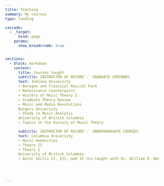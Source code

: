 ```yaml
---
title: Teaching
summary: My courses
type: landing

cascade:
  - _target:
      kind: page
    params:
      show_breadcrumb: true


sections:
  - block: markdown
    content:
      title: Courses taught
      subtitle: INSTRUCTOR OF RECORD`:` GRADUATE SEMINARS
      text: Indiana University
      - Baroque and Classical Musical Form
      - Renaissance Counterpoint
      - History of Music Theory I
      - Graduate Theory Review
      - Music and Media Revolutions
      Rutgers University
      - Study in Music Analysis
      University of British Columbia
      - Topics in the History of Music Theory

      subtitle: INSTRUCTOR OF RECORD`:` UNDERGRADUATE COURSES
      text: Columbia University
      - Music Humanities
      - Theory II
      - Theory I
      University of British Columbia
      - Aural Skills II, III, and IV (Co-taught with Dr. William E. Benjamin)
    



---
```

